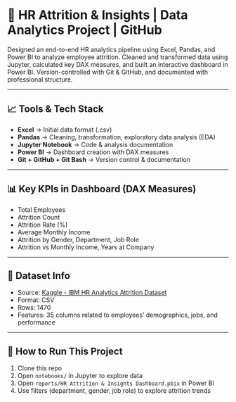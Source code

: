 # 💼 HR Attrition & Insights | Data Analytics Project | GitHub

Designed an end-to-end HR analytics pipeline using Excel, Pandas, and Power BI to analyze employee attrition. Cleaned and transformed data using Jupyter, calculated key DAX measures, and built an interactive dashboard in Power BI. Version-controlled with Git & GitHub, and documented with professional structure.

---

## 📈 Tools & Tech Stack

- **Excel** → Initial data format (.csv)
- **Pandas** → Cleaning, transformation, exploratory data analysis (EDA)
- **Jupyter Notebook** → Code & analysis documentation
- **Power BI** → Dashboard creation with DAX measures
- **Git + GitHub + Git Bash** → Version control & documentation

---

## 📊 Key KPIs in Dashboard (DAX Measures)

- Total Employees
- Attrition Count
- Attrition Rate (%)
- Average Monthly Income
- Attrition by Gender, Department, Job Role
- Attrition vs Monthly Income, Years at Company

---

## 📌 Dataset Info

- Source: [Kaggle - IBM HR Analytics Attrition Dataset](https://www.kaggle.com/datasets/pavansubhasht/ibm-hr-analytics-attrition-dataset)
- Format: CSV
- Rows: 1470
- Features: 35 columns related to employees’ demographics, jobs, and performance

---

## 🚀 How to Run This Project

1. Clone this repo  
2. Open `notebooks/` in Jupyter to explore data
3. Open `reports/HR Attrition & Insights Dashboard.pbix` in Power BI
4. Use filters (department, gender, job role) to explore attrition trends
